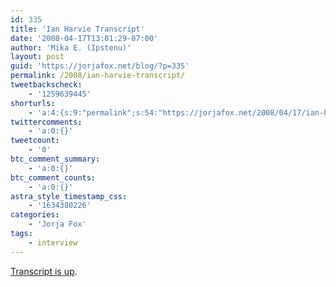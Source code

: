 ```yaml
---
id: 335
title: 'Ian Harvie Transcript'
date: '2008-04-17T13:01:29-07:00'
author: 'Mika E. (Ipstenu)'
layout: post
guid: 'https://jorjafox.net/blog/?p=335'
permalink: /2008/ian-harvie-transcript/
tweetbackscheck:
    - '1259639445'
shorturls:
    - 'a:4:{s:9:"permalink";s:54:"https://jorjafox.net/2008/04/17/ian-harvie-transcript/";s:7:"tinyurl";s:25:"http://tinyurl.com/ko862l";s:4:"isgd";s:18:"http://is.gd/534O2";s:5:"bitly";s:20:"http://bit.ly/6xOIxm";}'
twittercomments:
    - 'a:0:{}'
tweetcount:
    - '0'
btc_comment_summary:
    - 'a:0:{}'
btc_comment_counts:
    - 'a:0:{}'
astra_style_timestamp_css:
    - '1634380226'
categories:
    - 'Jorja Fox'
tags:
    - interview
---
```


<a href="https://jorjafox.net/wiki/Ian_Harvie_Show_%2821_January_2008%29">Transcript is up</a>.